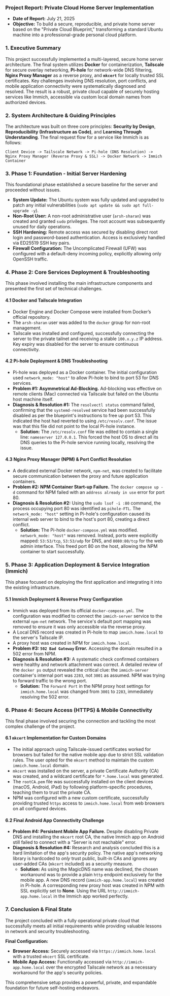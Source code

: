 ### **Project Report: Private Cloud Home Server Implementation**

* **Date of Report:** July 21, 2025
* **Objective:** To build a secure, reproducible, and private home server based on the "Private Cloud Blueprint," transforming a standard Ubuntu machine into a professional-grade personal cloud platform.

### **1. Executive Summary**

This project successfully implemented a multi-layered, secure home server architecture. The final system utilizes **Docker** for containerization, **Tailscale** for secure overlay networking, **Pi-hole** for network-wide DNS filtering, **Nginx Proxy Manager** as a reverse proxy, and **`mkcert`** for locally trusted SSL certificates. Key challenges involving DNS resolution, port conflicts, and mobile application connectivity were systematically diagnosed and resolved. The result is a robust, private cloud capable of securely hosting services like Immich, accessible via custom local domain names from authorized devices.

### **2. System Architecture & Guiding Principles**

The architecture was built on three core principles: **Security by Design**, **Reproducibility (Infrastructure as Code)**, and **Learning Through Understanding**. The final request flow for a service like Immich is as follows:

`Client Device -> Tailscale Network -> Pi-hole (DNS Resolution) -> Nginx Proxy Manager (Reverse Proxy & SSL) -> Docker Network -> Immich Container`

### **3. Phase 1: Foundation - Initial Server Hardening**

This foundational phase established a secure baseline for the server and proceeded without issues.

* **System Update:** The Ubuntu system was fully updated and upgraded to patch any initial vulnerabilities (`sudo apt update && sudo apt full-upgrade -y`).
* **Non-Root User:** A non-root administrative user (`arsh-sharan`) was created and granted `sudo` privileges. The root account was subsequently unused for daily operations.
* **SSH Hardening:** Remote access was secured by disabling direct root login and password-based authentication. Access is exclusively handled via ED25519 SSH key pairs.
* **Firewall Configuration:** The Uncomplicated Firewall (UFW) was configured with a default-deny incoming policy, explicitly allowing only OpenSSH traffic.

### **4. Phase 2: Core Services Deployment & Troubleshooting**

This phase involved installing the main infrastructure components and presented the first set of technical challenges.

#### **4.1 Docker and Tailscale Integration**
* Docker Engine and Docker Compose were installed from Docker’s official repository.
* The `arsh-sharan` user was added to the `docker` group for non-root management.
* Tailscale was installed and configured, successfully connecting the server to the private tailnet and receiving a stable `100.x.y.z` IP address. Key expiry was disabled for the server to ensure continuous connectivity.

#### **4.2 Pi-hole Deployment & DNS Troubleshooting**
* Pi-hole was deployed as a Docker container. The initial configuration used `network_mode: "host"` to allow Pi-hole to bind to port 53 for DNS services.
* **Problem #1: Asymmetrical Ad-Blocking.** Ad-blocking was effective on remote clients (Mac) connected via Tailscale but failed on the Ubuntu host machine itself.
* **Diagnosis & Resolution #1:** The `resolvectl status` command failed, confirming that the `systemd-resolved` service had been successfully disabled as per the blueprint's instructions to free up port 53. This indicated the host had reverted to using `/etc/resolv.conf`. The issue was that this file did not point to the local Pi-hole instance.
    * **Solution:** The `/etc/resolv.conf` file was edited to contain a single line: `nameserver 127.0.0.1`. This forced the host OS to direct all its DNS queries to the Pi-hole service running locally, resolving the issue.

#### **4.3 Nginx Proxy Manager (NPM) & Port Conflict Resolution**
* A dedicated external Docker network, `npm-net`, was created to facilitate secure communication between the proxy and future application containers.
* **Problem #2: NPM Container Start-up Failure.** The `docker compose up -d` command for NPM failed with an `address already in use` error for port 80.
* **Diagnosis & Resolution #2:** Using the `sudo lsof -i :80` command, the process occupying port 80 was identified as `pihole-FTL`. The `network_mode: "host"` setting in Pi-hole's configuration caused its internal web server to bind to the host's port 80, creating a direct conflict.
    * **Solution:** The Pi-hole `docker-compose.yml` was modified. `network_mode: "host"` was removed. Instead, ports were explicitly mapped: `53:53/tcp`, `53:53/udp` for DNS, and `8080:80/tcp` for the web admin interface. This freed port 80 on the host, allowing the NPM container to start successfully.

### **5. Phase 3: Application Deployment & Service Integration (Immich)**

This phase focused on deploying the first application and integrating it into the existing infrastructure.

#### **5.1 Immich Deployment & Reverse Proxy Configuration**
* Immich was deployed from its official `docker-compose.yml`. The configuration was modified to connect the `immich-server` service to the external `npm-net` network. The service's default port mapping was removed to ensure it was only accessible via the reverse proxy.
* A Local DNS record was created in Pi-hole to map `immich.home.local` to the server's Tailscale IP.
* A proxy host was created in NPM for `immich.home.local`.
* **Problem #3: `502 Bad Gateway` Error.** Accessing the domain resulted in a 502 error from NPM.
* **Diagnosis & Resolution #3:** A systematic check confirmed containers were healthy and network attachment was correct. A detailed review of the `docker ps` output revealed the critical clue: the `immich-server` container's internal port was `2283`, not `3001` as assumed. NPM was trying to forward traffic to the wrong port.
    * **Solution:** The `Forward Port` in the NPM proxy host settings for `immich.home.local` was changed from `3001` to `2283`, immediately resolving the 502 error.

### **6. Phase 4: Secure Access (HTTPS) & Mobile Connectivity**

This final phase involved securing the connection and tackling the most complex challenge of the project.

#### **6.1 `mkcert` Implementation for Custom Domains**
* The initial approach using Tailscale-issued certificates worked for browsers but failed for the native mobile app due to strict SSL validation rules. The user opted for the `mkcert` method to maintain the custom `immich.home.local` domain.
* `mkcert` was installed on the server, a private Certificate Authority (CA) was created, and a wildcard certificate for `*.home.local` was generated.
* The `rootCA.pem` file was successfully installed on the client devices (macOS, Android, iPad) by following platform-specific procedures, teaching them to trust the private CA.
* NPM was configured with a new custom certificate, successfully providing trusted `https` access to `immich.home.local` from web browsers on all configured devices.

#### **6.2 Final Android App Connectivity Challenge**
* **Problem #4: Persistent Mobile App Failure.** Despite disabling Private DNS and installing the `mkcert` root CA, the native Immich app on Android still failed to connect with a "Server is not reachable" error.
* **Diagnosis & Resolution #4:** Research and analysis concluded this is a hard limitation of the app's security policy. The native app's networking library is hardcoded to *only* trust public, built-in CAs and ignores any user-added CAs (`mkcert` included) as a security measure.
    * **Solution:** As using the MagicDNS name was declined, the chosen workaround was to provide a plain `http` endpoint exclusively for the mobile app. A new DNS record (`immich-app.home.local`) was created in Pi-hole. A corresponding new proxy host was created in NPM with SSL explicitly set to **None**. Using the URL `http://immich-app.home.local` in the Immich app worked perfectly.

### **7. Conclusion & Final State**

The project concluded with a fully operational private cloud that successfully meets all initial requirements while providing valuable lessons in network and security troubleshooting.

**Final Configuration:**
* **Browser Access:** Securely accessed via `https://immich.home.local` with a trusted `mkcert` SSL certificate.
* **Mobile App Access:** Functionally accessed via `http://immich-app.home.local` over the encrypted Tailscale network as a necessary workaround for the app's security policies.

This comprehensive setup provides a powerful, private, and expandable foundation for future self-hosting endeavors.
